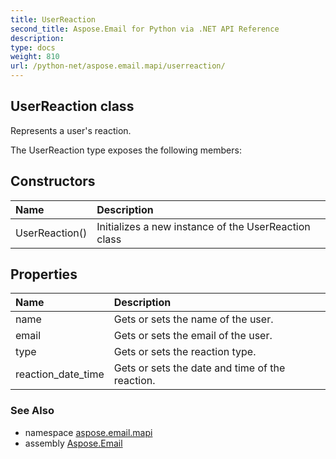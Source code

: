 ```yaml
---
title: UserReaction
second_title: Aspose.Email for Python via .NET API Reference
description: 
type: docs
weight: 810
url: /python-net/aspose.email.mapi/userreaction/
---
```


## UserReaction class

Represents a user's reaction.

The UserReaction type exposes the following members:
## Constructors
| Name | Description |
| :- | :- |
|UserReaction()|Initializes a new instance of the UserReaction class|
## Properties
| Name | Description |
| :- | :- |
|name|Gets or sets the name of the user.|
|email|Gets or sets the email of the user.|
|type|Gets or sets the reaction type.|
|reaction_date_time|Gets or sets the date and time of the reaction.|

### See Also

* namespace [aspose.email.mapi](/email/python-net/aspose.email.mapi/)
* assembly [Aspose.Email](/email/python-net/)

